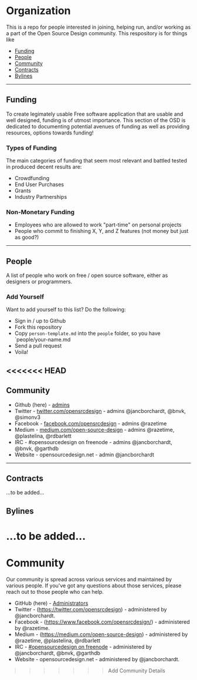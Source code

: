 Organization
============

This is a repo for people interested in joining, helping run, and/or working
as a part of the Open Source Design community. This respository is for things
like

- [Funding](#funding)
- [People](#people)
- [Community](#community)
- [Contracts](#contracts)
- [Bylines](#bylines)

---

## Funding

To create legimately usable Free software application that are usable and well designed, funding is of utmost importance. This section of the OSD is dedicated to documenting potential avenues of funding as well as providing resources, options towards funding!

### Types of Funding

The main categories of funding that seem most relevant and battled tested in produced decent results are:

- Crowdfunding
- End User Purchases
- Grants
- Industry Partnerships

### Non-Monetary Funding

- Employees who are allowed to work "part-time" on personal projects
- People who commit to finishing X, Y, and Z features (not money but just as good?)

---

## People

A list of people who work on free / open source software, either as designers or programmers.

### Add Yourself

Want to add yourself to this list? Do the following:

* Sign in / up to Github
* Fork this repository
* Copy `person-template.md` into the `people` folder, so you have `people/your-name.md
* Send a pull request
* Voila!

<<<<<<< HEAD
---

## Community

- Github (here) - [admins](https://github.com/orgs/opensourcedesign/people?query=role%3Aowner+)
- Twitter - [twitter.com/opensrcdesign](https://twitter.com/opensrcdesign) - admins @jancborchardt, @bnvk, @simonv3
- Facebook - [facebook.com/opensrcdesign](https://facebook.com/opensrcdesign) - admins @razetime
- Medium - [medium.com/open-source-design](https://medium.com/open-source-design) - admins @razetime, @plastelina, @rdbarlett
- IRC - #opensourcedesign on freenode - admins @jancborchardt, @bnvk, @garthdb
- Website - opensourcedesign.net - admin @jancborchardt

---

## Contracts

...to be added...

## Bylines

...to be added...
=======
Community
=========

Our community is spread across various services and maintained by various people. If you've got any questions about those services, please reach out to those people who can help.

* GitHub (here) - [Administrators](https://github.com/orgs/opensourcedesign/teams/core)
* Twitter - (https://twitter.com/opensrcdesign) - administered by @jancborchardt.
* Facebook - (https://www.facebook.com/opensrcdesign/) - administered by @razetime.
* Medium - (https://medium.com/open-source-design) - administered by @razetime, @plastelina, @rdbarlett
* IRC - [#opensourcedesign on freenode](http://chat.opensourcedesign.net/) - administered by @jancborchardt, @bnvk, @garthdb
* Website - opensourcedesign.net - administered by @jancborchardt.
>>>>>>> Add Community Details
